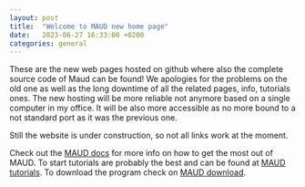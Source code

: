 ```yaml
---
layout: post
title:  "Welcome to MAUD new home page"
date:   2023-06-27 16:33:00 +0200
categories: general
---
```


These are the new web pages hosted on github where also the complete source code of Maud can be found!
We apologies for the problems on the old one as well as the long downtime of all the related pages, info, tutorials ones.
The new hosting will be more reliable not anymore based on a single computer in my office. It will be also more accessible as no more bound to a not standard port as it was the previous one.

Still the website is under construction, so not all links work at the moment.

Check out the [MAUD docs][maud-docs] for more info on how to get the most out of MAUD. To start tutorials are probably the best and can be found at [MAUD tutorials][maud-tutorials]. To download the program check on [MAUD download][maud-download].

[maud-docs]: https://github.com/luttero/maud/documents
[maud-tutorials]:   https://github.com/luttero/maud/tutorials
[maud-download]: https://github.com/luttero/maud/releases
